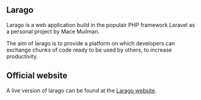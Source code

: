 ## Larago

Larago is a web application build in the populair PHP framework Laravel as a personal project by Mace Muilman.

The aim of larago is to provide a platform on which developers can exchange chunks of code ready to be used by others, to increase productivity.

## Official website

A live version of larago can be found at the [Larago website](http://larago.com).
